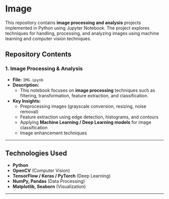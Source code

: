 # Image  

This repository contains **image processing and analysis** projects implemented in Python using Jupyter Notebook. The project explores techniques for handling, processing, and analyzing images using machine learning and computer vision techniques.

## Repository Contents  

### 1. Image Processing & Analysis  
- **File:** `IMG.ipynb`  
- **Description:**  
  - This notebook focuses on **image processing** techniques such as filtering, transformation, feature extraction, and classification.  
- **Key Insights:**  
  - Preprocessing images (grayscale conversion, resizing, noise removal)  
  - Feature extraction using edge detection, histograms, and contours  
  - Applying **Machine Learning / Deep Learning models** for image classification  
  - Image enhancement techniques  

---

## Technologies Used  
- **Python**  
- **OpenCV** (Computer Vision)  
- **TensorFlow / Keras / PyTorch** (Deep Learning)  
- **NumPy, Pandas** (Data Processing)  
- **Matplotlib, Seaborn** (Visualization)  

---
